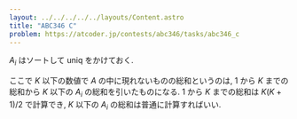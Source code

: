 ```yaml
---
layout: ../../../../../layouts/Content.astro
title: "ABC346 C"
problem: https://atcoder.jp/contests/abc346/tasks/abc346_c
---
```

$A_i$ はソートして uniq をかけておく.

ここで $K$ 以下の数値で $A$ の中に現れないものの総和というのは, $1$ から $K$ までの総和から $K$ 以下の $A_i$ の総和を引いたものになる. $1$ から $K$ までの総和は $K(K+1)/2$ で計算でき,
$K$ 以下の $A_i$ の総和は普通に計算すればいい.
